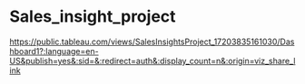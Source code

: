 # Sales_insight_project
https://public.tableau.com/views/SalesInsightsProject_17203835161030/Dashboard1?:language=en-US&publish=yes&:sid=&:redirect=auth&:display_count=n&:origin=viz_share_link
